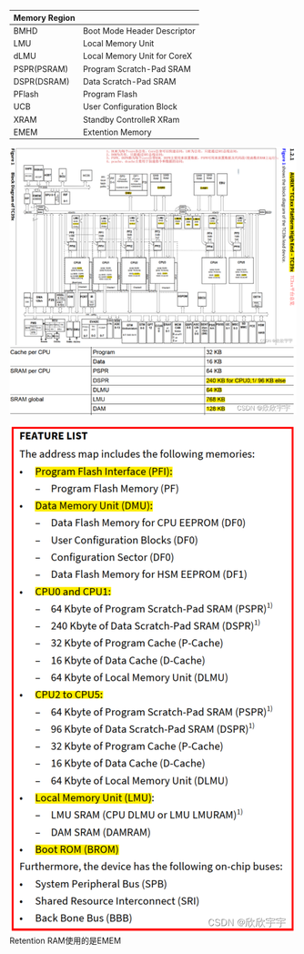 
| Memory Region |                             |
| ------------- | --------------------------- |
| BMHD          | Boot Mode Header Descriptor |
| LMU           | Local Memory Unit           |
| dLMU          | Local Memory Unit for CoreX |
| PSPR(PSRAM)   | Program Scratch-Pad SRAM    |
| DSPR(DSRAM)   | Data Scratch-Pad SRAM       |
| PFlash        | Program Flash               |
| UCB           | User Configuration Block    |
| XRAM          | Standby ControlleR XRam     |
| EMEM          | Extention Memory            |
![](../../pics/Pasted%20image%2020240723100800.png)![](../../pics/Pasted%20image%2020240723100835.png)

![](../../pics/Pasted%20image%2020240723100845.png)
Retention RAM使用的是EMEM